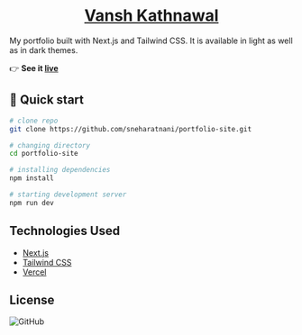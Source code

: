 <a href="/"><h1 align="center">Vansh Kathnawal</h1></a>

My portfolio built with Next.js and Tailwind CSS. It is available in light as well as in dark themes.

:point_right: **See it [live](https://portfolio-vanshs-projects-a62718b8.vercel.app//)**

## :rocket: Quick start

```bash
# clone repo
git clone https://github.com/sneharatnani/portfolio-site.git

# changing directory
cd portfolio-site

# installing dependencies
npm install

# starting development server
npm run dev
```

## Technologies Used

- [Next.js](https://nextjs.org/)
- [Tailwind CSS](https://tailwindcss.com/)
- [Vercel](https://vercel.com/)

## License

![GitHub](https://img.shields.io/github/license/sneharatnani/portfolio-site?style=plastic)
